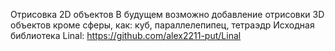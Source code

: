 Отрисовка 2D объектов
В будущем возможно добавление отрисовки 3D объектов кроме сферы, как: куб, параллелепипец, тетраэдр 
Исходная библиотека Linal: https://github.com/alex2211-put/Linal 
